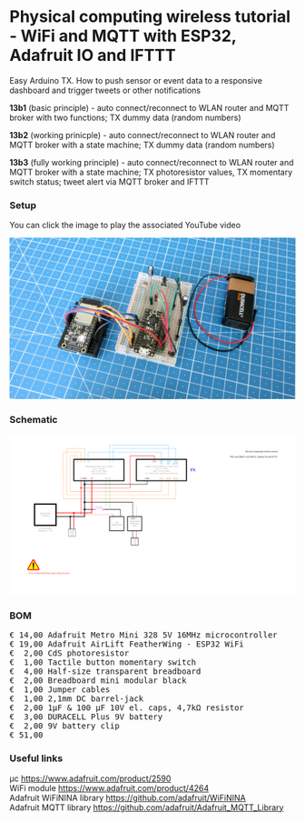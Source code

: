# Physical computing wireless tutorial - WiFi and MQTT with ESP32, Adafruit IO and IFTTT

Easy Arduino TX. How to push sensor or event data to a responsive dashboard and trigger tweets or other notifications

**13b1** (basic principle) - auto connect/reconnect to WLAN router and MQTT broker with two functions; TX dummy data (random numbers) 

**13b2** (working prinicple) - auto connect/reconnect to WLAN router and MQTT broker with a state machine; TX dummy data (random numbers)  

**13b3** (fully working principle) - auto connect/reconnect to WLAN router and MQTT broker with a state machine; TX photoresistor values, TX momentary switch status; tweet alert via MQTT broker and IFTTT

### Setup

You can click the image to play the associated YouTube video

[![Alt text](Assets/13b%20result.jpg)](https://www.youtube.com/watch?v=MPAtrs_MFf0)

### Schematic

![](Assets/13b%20schematic.png)

### BOM

<pre>
€ 14,00 Adafruit Metro Mini 328 5V 16MHz microcontroller
€ 19,00 Adafruit AirLift FeatherWing - ESP32 WiFi
€  2,00 CdS photoresistor
€  1,00 Tactile button momentary switch
€  4,00 Half-size transparent breadboard
€  2,00 Breadboard mini modular black
€  1,00 Jumper cables
€  1,00 2,1mm DC barrel-jack
€  2,00 1µF & 100 µF 10V el. caps, 4,7kΩ resistor
€  3,00 DURACELL Plus 9V battery
€  2,00 9V battery clip
€ 51,00
</pre>  

### Useful links

μc https://www.adafruit.com/product/2590  
WiFi module https://www.adafruit.com/product/4264  
Adafruit WiFiNINA library https://github.com/adafruit/WiFiNINA  
Adafruit MQTT library https://github.com/adafruit/Adafruit_MQTT_Library  
